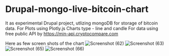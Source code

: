# Drupal-mongo-live-bitcoin-chart

It as experimental Drupal project, utlizing mongoDB for storage of bitcoin data.
For Plots using Plotly.js
Charts type - line and candle
For data using free public API by https://min-api.cryptocompare.com

Here as few screen shots of the chart
![Screenshot (62)](https://github.com/Immortal1900/Drupal-Live-bitcoin-chart/assets/53287983/9c4f5a5c-3e78-4d8d-9781-e9f3b34db5bc)
![Screenshot (63)](https://github.com/Immortal1900/Drupal-Live-bitcoin-chart/assets/53287983/e74fb44d-be04-4044-af9c-ced9b6a9ca41)
![Screenshot (65)](https://github.com/Immortal1900/Drupal-Live-bitcoin-chart/assets/53287983/1200ad18-26fa-47c4-ba55-e0c778910011)
![Screenshot (66)](https://github.com/Immortal1900/Drupal-Live-bitcoin-chart/assets/53287983/a0954248-27a2-43b8-a9c9-1be852446c06)


